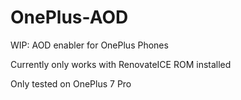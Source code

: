 # OnePlus-AOD
WIP: AOD enabler for OnePlus Phones

Currently only works with RenovateICE ROM installed

Only tested on OnePlus 7 Pro
